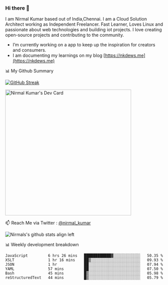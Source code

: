 ### Hi there 👋

 I am Nirmal Kumar based out of India,Chennai. I am a Cloud Solution Architect working as Independent Freelancer. Fast Learner, Loves Linux and passionate about web technologies and building iot projects. I love creating open-source projects and contributing to the community.

- I’m currently working on a app to keep up the inspiration for creators and consumers.
- I am documenting my learnings on my blog [https://nkdews.me](https://nkdews.me)


📊 My Github Summary

[![GitHub Streak](https://github-readme-streak-stats.herokuapp.com?user=nk-gears&theme=dark&hide_border=true&date_format=M%20j%5B%2C%20Y%5D)](https://git.io/streak-stats)

<a href="https://app.daily.dev/nirmal_kumar"><img src="https://api.daily.dev/devcards/a16cfcf02d384b16b41de71ce4d1d811.png?r=8ve" width="400" alt="Nirmal Kumar's Dev Card"/></a>

📫 Reach Me via  Twitter : [@nirmal_kumar](https://twitter.com/nirmal_kumar)

![Nirmals's github stats align left](https://github-readme-stats.vercel.app/api?username=nk-gears&show_icons=true)


📊 Weekly development breakdown

<!--START_SECTION:waka-->

```text
JavaScript         6 hrs 26 mins   ████████████▓░░░░░░░░░░░░   50.35 %
XSLT               1 hr 16 mins    ██▒░░░░░░░░░░░░░░░░░░░░░░   09.93 %
JSON               1 hr            ██░░░░░░░░░░░░░░░░░░░░░░░   07.94 %
YAML               57 mins         ██░░░░░░░░░░░░░░░░░░░░░░░   07.50 %
Bash               45 mins         █▒░░░░░░░░░░░░░░░░░░░░░░░   05.98 %
reStructuredText   44 mins         █▒░░░░░░░░░░░░░░░░░░░░░░░   05.79 %
```

<!--END_SECTION:waka-->



